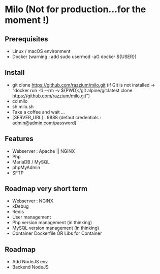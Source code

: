 # Milo (Not for production...for the moment !)
## Prerequisites
- Linux / macOS environment
- Docker (warning : add sudo usermod -aG docker ${USER})

## Install
- git clone https://github.com/razzium/milo.git (if Git is not installed -> "docker run  -ti --rm -v ${PWD}:/git alpine/git:latest clone https://github.com/razzium/milo.git")
- cd milo
- sh milo.sh
- Take a coffee and wait ...
- [SERVER_URL] : 9888 (defaut credentials : admin@admin.com/password)

## Features
  - Webserver : Apache || NGINX
  - Php
  - MariaDB / MySQL
  - phpMyAdmin
  - SFTP

## Roadmap very short term
  - Webserver : NGINX
  - xDebug
  - Redis
  - User management
  - Php version management (in thinking)
  - MySQL version management (in thinking)
  - Container Dockerfile OR Libs for Container
  
## Roadmap 
  - Add NodeJS env
  - Backend NodeJS
